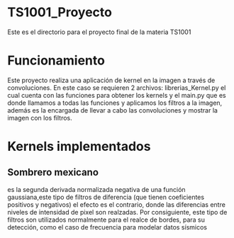 # TS1001_Proyecto
Este es el directorio para el proyecto final de la materia TS1001
# Funcionamiento
Este proyecto realiza una aplicación de kernel en la imagen a través de convoluciones. En este caso se requieren 2 archivos: librerias_Kernel.py el cual cuenta con las funciones para obtener los kernels y el main.py que es donde llamamos a todas las funciones y aplicamos los filtros a la imagen, además es la encargada de llevar a cabo las convoluciones y mostrar la imagen con los filtros.

# Kernels implementados 
## Sombrero mexicano 
es la segunda derivada normalizada negativa de una función gaussiana,este tipo de filtros de diferencia (que tienen coeficientes positivos y negativos) el efecto es el contrario, donde las diferencias entre niveles de intensidad de pixel son realzadas. Por consiguiente, este tipo de filtros son utilizados normalmente para el realce de bordes, para su detección, como el caso de frecuencia para modelar datos sísmicos
